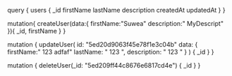 query {
	users {
		_id
		firstName
		lastName
		description
		createdAt
		updatedAt
	}
}

mutation{
	createUser(data:{
		firstName:"Suwea"
		description:" MyDescript"
	}){
		_id,
		firstName
	}
}

mutation {
	updateUser(
		id: "5ed20d9063f45e78f1e3c04b"
		data: { firstName:" 123  adfaf" lastName: "  123  ", description: "   123   " }
	) {
		_id
	}
}


mutation {
	deleteUser(_id: "5ed209ff44c8676e6817cd4e") {
		_id
	}
}

